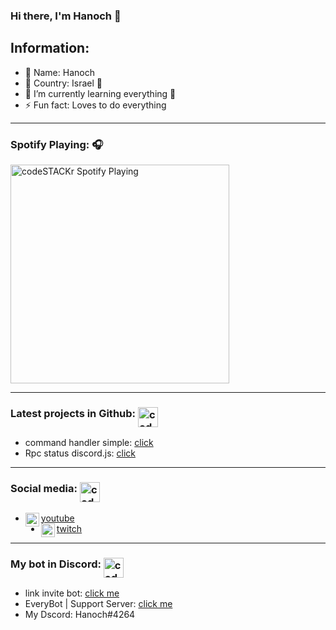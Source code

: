 ### Hi there, I'm Hanoch 👋

## Information:

- 🔭 Name: Hanoch
- 🌱 Country: Israel 💙
- 👯 I’m currently learning everything 🤣
- ⚡ Fun fact: Loves to do everything

---------------------------------------------------------------------

### Spotify Playing: 🎧

[<img src="https://now-playing-codestackr.vercel.app/api/spotify-playing" alt="codeSTACKr Spotify Playing" width="350" />](https://open.spotify.com/user/swyqyimdc12jajde4vpwd2x1b)

--------------------------------------------------------------------

### Latest projects in Github: <img align="middle" alt="codeSTACKr | YouTube" width="32px" src="https://cdn.iconscout.com/icon/free/png-512/github-154-675675.png" />

- command handler simple: [click](https://github.com/dodlidd/command-handler-simple)
- Rpc status discord.js:  [click](https://github.com/dodlidd/status-discord-js)

--------------------------------------------------------------------

### Social media: <img align="middle" alt="codeSTACKr | YouTube" width="32px" src="https://www.knownhost.com/img/app-list/socialnetwork/socialnetwork_sideimage.png" />

- <img align="left" alt="codeSTACKr | YouTube" width="22px" src="https://cdn.jsdelivr.net/npm/simple-icons@v3/icons/youtube.svg" />[youtube](https://www.youtube.com/channel/UC72XJ0sYYEm2OYnXL3BsVSQ)
- <img align="left" alt="codeSTACKr | YouTube" width="22px" src="https://assets.help.twitch.tv/Glitch_Purple_RGB.png" />[twitch](https://www.twitch.tv/hanoch9)

--------------------------------------------------------------------

### My bot in Discord: <img align="middle" alt="codeSTACKr | YouTube" width="32px" src="https://media.tenor.com/images/55fb77904fc2e1ae5f18bf211795cbbe/tenor.gif" />
- link invite bot: [click me](https://dsc.gg/everybot)
- EveryBot |  Support Server: [click me](https://dsc.gg/everybot%7Csupport-server)
- My Dscord: Hanoch#4264
